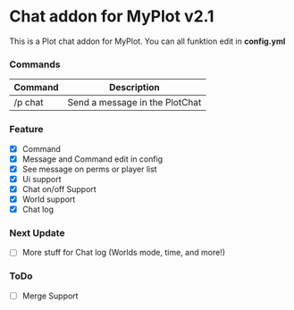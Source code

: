 # Chat addon for MyPlot v2.1
This is a Plot chat addon for MyPlot.
You can all funktion edit in **config.yml**

### Commands
|**Command**|**Description**|
|-----------|---------------|
|/p chat <message>|Send a message in the PlotChat|

### Feature
- [X] Command
- [X] Message and Command edit in config
- [X] See message on perms or player list
- [X] Ui support
- [X] Chat on/off Support
- [X] World support
- [X] Chat log

### Next Update
- [ ] More stuff for Chat log (Worlds mode, time, and more!)

### ToDo
- [ ] Merge Support